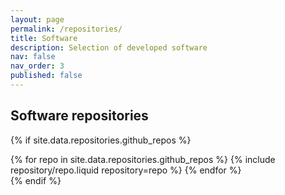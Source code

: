 ```yaml
---
layout: page
permalink: /repositories/
title: Software
description: Selection of developed software
nav: false
nav_order: 3
published: false
---
```




## Software repositories

{% if site.data.repositories.github_repos %}
<div class="repositories d-flex flex-wrap flex-md-row flex-column justify-content-between align-items-center">
  {% for repo in site.data.repositories.github_repos %}
    {% include repository/repo.liquid repository=repo %}
  {% endfor %}
</div>
{% endif %}
